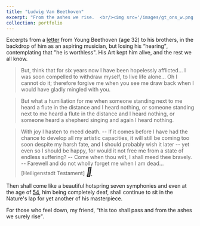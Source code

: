 ```yaml
---
title: "Ludwig Van Beethoven"
excerpt: "From the ashes we rise.  <br/><img src='/images/gt_ons_w.png'>"
collection: portfolio
---
```



Excerpts from a [letter](https://en.wikisource.org/wiki/Heiligenstadt_Testament) from Young Beethoven (age 32) to his brothers, in the backdrop of him as an aspiring musician, but losing his <q>hearing</q>, contemplating that "he is worthless". 
His Art kept him alive, and the rest we all know. 


>But, think that for six years now I have been hopelessly afflicted... I was soon compelled to withdraw myself, to live life alone... Oh I cannot do it; therefore forgive me when you see me draw back when I would have gladly mingled with you.

> But what a humiliation for me when someone standing next to me heard a flute in the distance and I heard nothing, or someone standing next to me heard a flute in the distance and I heard nothing, or someone heard a shepherd singing and again I heard nothing. 

> With joy I hasten to meed death. -- If it comes before I have had the chance to develop all my artistic capacities, it will still be coming too soon despite my harsh fate, and I should probably wish it later -- yet even so I should be happy, for would it not free me from a state of endless suffering? -- Come when thou wilt, I shall meed thee bravely. -- Farewell and do not wholly forget me when I am dead...  &#91;Heiligenstadt Testament&#93; [<i style="font-size:24px" class="fa">&#xf08e;</i>](https://www.beethoven.ws/heiligenstadt_testament.html)

Then shall come like a beautiful hotspring seven symphonies and even at the age of [54](https://www.beethoven.ws/timeline.html), him being completely deaf, shall continue to sit in the Nature's lap for yet another of his masterpiece.

For those who feel down, my friend, <q>this too shall pass and from the ashes we surely rise</q>. 
 
     
